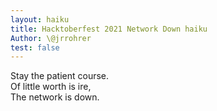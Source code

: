 ```yaml
---
layout: haiku
title: Hacktoberfest 2021 Network Down haiku
Author: \@jrrohrer
test: false
---
```


Stay the patient course. <br>
Of little worth is ire, <br>
The network is down.
